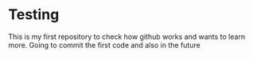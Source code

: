 # Testing
This is my first repository to check how github works and wants to learn more.
Going to commit the first code and also in the future
